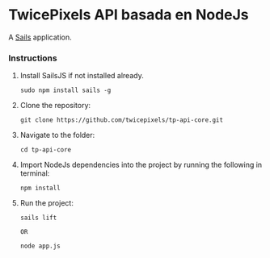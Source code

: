 # TwicePixels API basada en NodeJs

A [Sails](http://sailsjs.org) application.

### Instructions

1. Install SailsJS if not installed already.
    ```shell
    sudo npm install sails -g
    ```

2. Clone the repository:
    ```shell
    git clone https://github.com/twicepixels/tp-api-core.git
    ```

3. Navigate to the folder:
    ```shell
    cd tp-api-core
    ```

4. Import NodeJs dependencies into the project by running the following in terminal:
    ```shell
    npm install
    ```

5. Run the project:
    ```shell
    sails lift

    OR

    node app.js
    ```



